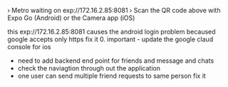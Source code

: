 › Metro waiting on exp://172.16.2.85:8081
› Scan the QR code above with Expo Go (Android) or the
Camera app (iOS)


this exp://172.16.2.85:8081 causes the android login problem becaused google accepts only https fix it
0. important - update the google claud console for ios


* need to add backend end point for friends and message and chats
* check the naviagtion through out the application
* one user can send multiple friend requests to same person fix it